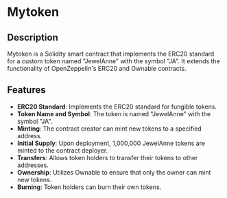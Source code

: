 # Mytoken

## Description

Mytoken is a Solidity smart contract that implements the ERC20 standard for a custom token named "JewelAnne" with the symbol "JA". It extends the functionality of OpenZeppelin's ERC20 and Ownable contracts.

## Features

- **ERC20 Standard**: Implements the ERC20 standard for fungible tokens.
- **Token Name and Symbol**: The token is named "JewelAnne" with the symbol "JA".
- **Minting**: The contract creator can mint new tokens to a specified address.
- **Initial Supply**: Upon deployment, 1,000,000 JewelAnne tokens are minted to the contract deployer.
- **Transfers**: Allows token holders to transfer their tokens to other addresses.
- **Ownership**: Utilizes Ownable to ensure that only the owner can mint new tokens.
- **Burning**: Token holders can burn their own tokens.
